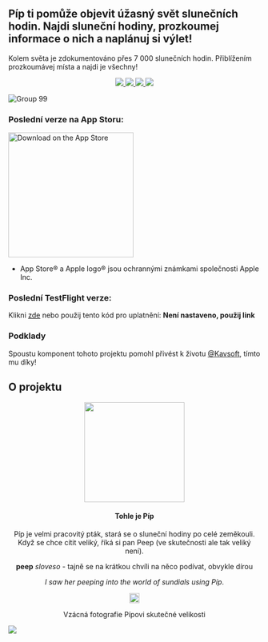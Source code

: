 ## Píp ti pomůže objevit úžasný svět slunečních hodin. Najdi sluneční hodiny, prozkoumej informace o nich a naplánuj si výlet! 

Kolem světa je zdokumentováno přes 7 000 slunečních hodin. Přiblížením prozkoumávej místa a najdi je všechny!

<div align="center">
  <a href="https://github.com/scraptechguy/Peep/actions">
    <img src="https://github.com/scraptechguy/Peep/actions/workflows/ios.yml/badge.svg">
  </a>
  <a href="https://github.com/scraptechguy/Peep/graphs/contributors">
    <img src="https://img.shields.io/github/contributors/scraptechguy/Peep">
  </a>
  <a href="https://github.com/scraptechguy/Peep/issues">
    <img src="https://img.shields.io/github/issues/scraptechguy/Peep">
  </a>
  <a href="https://github.com/scraptechguy/Peep/pulls">
    <img src="https://img.shields.io/github/issues-pr/scraptechguy/Peep">
  </a>
</div>

![Group 99](https://user-images.githubusercontent.com/75474651/209583866-9bbfe36b-7add-4639-ba4d-846729f009c7.png)

### Poslední verze na App Storu: 

<a href="https://apps.apple.com/cz/app/p%C3%ADp/id6444575713" target="_blank"> <img width="250" alt="Download on the App Store" src="https://user-images.githubusercontent.com/75474651/196102512-b4307edf-2497-44f1-b847-05464128c9e1.svg"> </a>

  - App Store® a Apple logo® jsou ochrannými známkami společnosti Apple Inc.

### Poslední TestFlight verze:

Klikni <a href="https://testflight.apple.com/join/nrBtEpPi">zde</a> nebo použij tento kód pro uplatnění: <b>Není nastaveno, použij link</b>

### Podklady

Spoustu komponent tohoto projektu pomohl přivést k životu <a href="https://www.youtube.com/@Kavsoft">@Kavsoft</a>, tímto mu díky!

## O projektu

<div align="center">
  <img src="https://user-images.githubusercontent.com/75474651/202924529-86a4beb5-4266-409b-85d5-9f7308d91a94.svg" width="200">
  
#### Tohle je Píp

Píp je velmi pracovitý pták, stará se o sluneční hodiny po celé zeměkouli. Když se chce cítit veliký, říká si pan Peep (ve skutečnosti ale tak veliký není).

**peep** *sloveso* - tajně se na krátkou chvíli na něco podívat, obvykle dírou

*I saw her peeping into the world of sundials using Píp*.

<img src="https://user-images.githubusercontent.com/75474651/202924529-86a4beb5-4266-409b-85d5-9f7308d91a94.svg" width="20">

Vzácná fotografie Pípovi skutečné velikosti

</div>

<img src="https://github.com/scraptechguy/Peep/blob/main/docs/FullPeepMockups.png">
